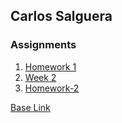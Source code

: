 ## Carlos Salguera

### Assignments

1. [Homework 1](./homework-1/)
2. [Week 2](./week-2/)
3. [Homework-2](./homework-2/)

[Base Link](https://csalguera.github.io/newm-n220/)